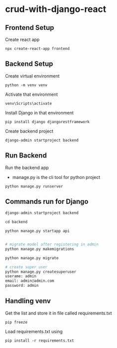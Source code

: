 # crud-with-django-react

## Frontend Setup

Create react app

```
npx create-react-app frontend
```

## Backend Setup

Create virtual environment

```
python -m venv venv
```

Activate that environment

```
venv\Scripts\activate
```

Install Django in that environment

```
pip install django djangorestframework
```

Create backend project

```
django-admin startproject backend
```

## Run Backend

Run the backend app

- manage.py is the cli tool for python project

```
python manage.py runserver
```

## Commands run for Django

```python
django-admin startproject backend

cd backend

python manage.py startapp api


# migrate model after registering in admin
python manage.py makemigrations

python manage.py migrate

# create super user
python manage.py createsuperuser
userame: admin
email: admin@admin.com
password: admin
```

## Handling venv

Get the list and store it in file called requirements.txt

```
pip freeze
```

Load requirements.txt using

```
pip install -r requirements.txt
```
